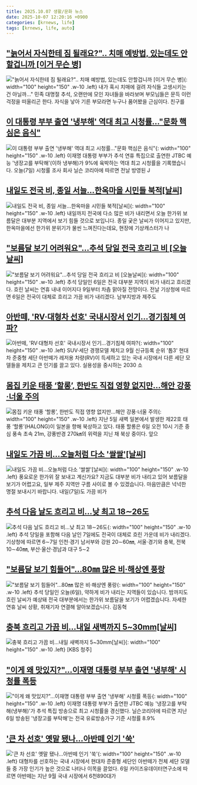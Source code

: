 ```yaml
---
title: 2025.10.07 생활/문화 뉴스
date: 2025-10-07 12:20:16 +0900
categories: [krnews, life]
tags: [krnews, life, auto]
---
```

## ["늙어서 자식한테 짐 될래요?".. 치매 예방법, 있는데도 안할겁니까 [이거 무슨 병]](https://n.news.naver.com/mnews/article/014/0005416734)

!["늙어서 자식한테 짐 될래요?".. 치매 예방법, 있는데도 안할겁니까 [이거 무슨 병]](https://mimgnews.pstatic.net/image/origin/014/2025/10/07/5416734.jpg?type=nf220_150){: width="100" height="150" .w-10 .left}
내가 혹시 치매에 걸려 자식들 고생시키는 건 아닐까…" 민족 대명절 추석, 오랜만에 모인 자녀들을 바라보며 부모님들은 문득 이런 걱정을 떠올리곤 한다. 자식을 낳아 기른 부모라면 누구나 품어봤을 근심이다. 친구를

## [이 대통령 부부 출연 '냉부해' 역대 최고 시청률…"문화 핵심은 음식"](https://n.news.naver.com/mnews/article/422/0000788637)

![이 대통령 부부 출연 '냉부해' 역대 최고 시청률…"문화 핵심은 음식"](https://mimgnews.pstatic.net/image/origin/422/2025/10/07/788637.jpg?type=nf220_150){: width="100" height="150" .w-10 .left}
이재명 대통령 부부가 추석 연휴 특집으로 출연한 JTBC 예능 '냉장고를 부탁해'(이하 냉부해)가 9%에 육박하는 역대 최고 시청률을 기록했습니다. 오늘(7일) 시청률 조사 회사 닐슨 코리아에 따르면 전날 방영된 J

## [내일도 전국 비, 종일 서늘...한옥마을 시민들 북적[날씨]](https://n.news.naver.com/mnews/article/052/0002256319)

![내일도 전국 비, 종일 서늘...한옥마을 시민들 북적[날씨]](https://mimgnews.pstatic.net/image/origin/052/2025/10/06/2256319.jpg?type=nf220_150){: width="100" height="150" .w-10 .left}
내일까지 전국에 다소 많은 비가 내리면서 오늘 한가위 보름달은 대부분 지역에서 보기 힘들 것으로 보입니다. 종일 궂은 날씨가 이어지고 있지만, 한옥마을에선 한가위 분위기가 물씬 느껴진다는데요, 현장에 기상캐스터가 나

## ["보름달 보기 어려워요"…추석 당일 전국 흐리고 비 [오늘날씨]](https://n.news.naver.com/mnews/article/022/0004073433)

!["보름달 보기 어려워요"…추석 당일 전국 흐리고 비 [오늘날씨]](https://mimgnews.pstatic.net/image/origin/022/2025/10/06/4073433.jpg?type=nf220_150){: width="100" height="150" .w-10 .left}
추석 당일인 6일은 전국 대부분 지역이 비가 내리고 흐리겠다. 흐린 날씨는 연휴 내내 이어지다 9일부터 차츰 맑아질 전망이다. 전날 기상청에 따르면 6일은 전국이 대체로 흐리고 가끔 비가 내리겠다. 남부지방과 제주도

## [아반떼, 'RV·대형차 선호' 국내시장서 인기…경기침체 여파?](https://n.news.naver.com/mnews/article/001/0015666789)

![아반떼, 'RV·대형차 선호' 국내시장서 인기…경기침체 여파?](https://mimgnews.pstatic.net/image/origin/001/2025/10/06/15666789.jpg?type=nf220_150){: width="100" height="150" .w-10 .left}
SUV·세단 경쟁모델 제치고 9월 신규등록 순위 '톱3' 현대차 준중형 세단 아반떼가 레저용 차량(RV)이 득세하고 있는 국내 시장에서 다른 세단 모델들을 제치고 큰 인기를 끌고 있다. 실용성을 중시하는 2030 소

## [몸집 키운 태풍 ‘할롱’, 한반도 직접 영향 없지만…해안 강풍·너울 주의](https://n.news.naver.com/mnews/article/119/0003010755)

![몸집 키운 태풍 ‘할롱’, 한반도 직접 영향 없지만…해안 강풍·너울 주의](https://mimgnews.pstatic.net/image/origin/119/2025/10/06/3010755.jpg?type=nf220_150){: width="100" height="150" .w-10 .left}
지난 5일 새벽 일본에서 발생한 제22호 태풍 ‘할롱’(HALONG)이 일본을 향해 북상하고 있다. 태풍 할롱은 6일 오전 10시 기준 중심 풍속 초속 21m, 강풍반경 270㎞의 위력을 지닌 채 북상 중이다. 앞으

## [내일도 가끔 비…오늘처럼 다소 '쌀쌀'[날씨]](https://n.news.naver.com/mnews/article/055/0001298150)

![내일도 가끔 비…오늘처럼 다소 '쌀쌀'[날씨]](https://mimgnews.pstatic.net/image/origin/055/2025/10/06/1298150.jpg?type=nf220_150){: width="100" height="150" .w-10 .left}
풍요로운 한가위 잘 보내고 계신가요? 지금도 대부분 비가 내리고 있어 보름달을 보기가 어렵고요, 일부 제주 지역만 구름 사이로 볼 수 있겠습니다. 마음만큼은 넉넉한 명절 보내시기 바랍니다. 내일(7일)도 가끔 비가

## [추석 다음 날도 흐리고 비…낮 최고 18∼26도](https://n.news.naver.com/mnews/article/005/0001806539)

![추석 다음 날도 흐리고 비…낮 최고 18∼26도](https://mimgnews.pstatic.net/image/origin/005/2025/10/06/1806539.jpg?type=nf220_150){: width="100" height="150" .w-10 .left}
추석 당일을 포함해 다음 날인 7일에도 전국이 대체로 흐린 가운데 비가 내리겠다. 기상청에 따르면 6∼7일 인천·경기 남서부와 강원 20∼60㎜, 서울·경기와 충북, 전북 10∼40㎜, 부산·울산·경남과 대구 5∼2

## ["보름달 보기 힘들어"…80㎜ 많은 비·해상엔 풍랑](https://n.news.naver.com/mnews/article/422/0000788465)

!["보름달 보기 힘들어"…80㎜ 많은 비·해상엔 풍랑](https://mimgnews.pstatic.net/image/origin/422/2025/10/06/788465.jpg?type=nf220_150){: width="100" height="150" .w-10 .left}
추석 당일인 오늘(6일), 약하게 비가 내리는 지역들이 있습니다. 밤까지도 흐린 날씨가 예상돼 전국 대부분에서는 한가위 보름달을 보기가 어렵겠습니다. 자세한 연휴 날씨 상황, 취재기자 연결해 알아보겠습니다. 김동혁

## [충북 흐리고 가끔 비…내일 새벽까지 5~30mm[날씨]](https://n.news.naver.com/mnews/article/056/0012043032)

![충북 흐리고 가끔 비…내일 새벽까지 5~30mm[날씨]](https://mimgnews.pstatic.net/image/origin/056/2025/10/07/12043032.jpg?type=nf220_150){: width="100" height="150" .w-10 .left}
[KBS 청주]

## ["이게 왜 맛있지?"…이재명 대통령 부부 출연 '냉부해' 시청률 폭등](https://n.news.naver.com/mnews/article/079/0004073289)

!["이게 왜 맛있지?"…이재명 대통령 부부 출연 '냉부해' 시청률 폭등](https://mimgnews.pstatic.net/image/origin/079/2025/10/07/4073289.jpg?type=nf220_150){: width="100" height="150" .w-10 .left}
이재명 대통령 부부가 출연한 JTBC 예능 '냉장고를 부탁해(냉부해)'가 추석 특집 방송으로 최고 시청률을 경신했다. 닐슨코리아에 따르면 지난 6일 방송된 '냉장고를 부탁해'는 전국 유료방송가구 기준 시청률 8.9%

## ['큰 차 선호' 옛말 됐나...아반떼 인기 '쑥'](https://n.news.naver.com/mnews/article/215/0001226378)

!['큰 차 선호' 옛말 됐나...아반떼 인기 '쑥'](https://mimgnews.pstatic.net/image/origin/215/2025/10/06/1226378.jpg?type=nf220_150){: width="100" height="150" .w-10 .left}
대형차를 선호하는 국내 시장에서 현대차 준중형 세단인 아반떼가 전체 세단 모델들 중 가장 인기가 높은 것으로 나타나 이목을 끌었다. 6일 카이즈유데이터연구소에 따르면 아반떼는 지난 9월 국내 시장에서 6천890대가

